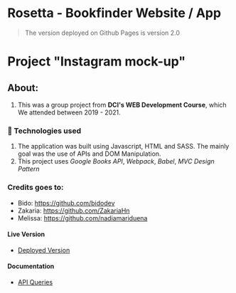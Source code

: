 # Rosetta - Bookfinder Website / App
> The version deployed on Github Pages is version 2.0

# Project "Instagram mock-up"

## About: 
1. This was a group project from **DCI's WEB Development Course**, which We attended between 2019 - 2021. 

### 🚀 Technologies used
1. The application was built using Javascript, HTML and SASS. The mainly goal was the use of APIs and DOM Manipulation.
2. This project uses *Google Books API*, *Webpack*, *Babel*, *MVC Design Pattern* 

### Credits goes to:
- Bido: https://github.com/bidodev
- Zakaria: https://github.com/ZakariaHn
- Melissa: https://github.com/nadiamariduena

#### Live Version
* <a href="https://bidodev.github.io/rosetta-application" alt="deployed-version" target="_blank">Deployed Version</a>

#### Documentation
* <a href="https://github.com/bidodev/rosetta-application/tree/master/docs" alt="instagram-lookalike" target="_blank">API Queries</a>

